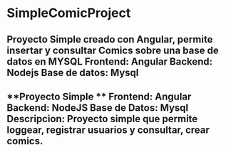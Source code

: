 # SimpleComicProject
Proyecto Simple creado con Angular, permite insertar y consultar Comics sobre una base de datos en MYSQL
Frontend: Angular
Backend: Nodejs
Base de datos: Mysql
------------------------------------------------------------------------------
**Proyecto Simple **
**Frontend:** Angular
**Backend:** NodeJS
**Base de Datos:** Mysql
**Descripcion:** Proyecto simple que permite loggear, registrar usuarios y consultar, crear comics.
------------------------------------------------------------------------------
